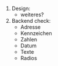 1. Design:
   - weiteres?
2. Backend check:
   - Adresse
   - Kennzeichen
   - Zahlen
   - Datum
   - Texte
   - Radios